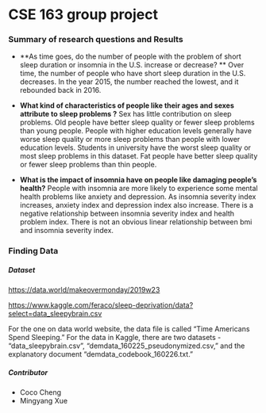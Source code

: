 # CSE 163 group project
### Summary of research questions and Results
- **As time goes, do the number of people with the problem of short sleep duration or insomnia in the U.S. increase or decrease? **
Over time, the number of people who have short sleep duration in the U.S. decreases. In the year 2015, the number reached the lowest, and it rebounded back in 2016. 

- **What kind of characteristics of people like their ages and sexes attribute to sleep problems ?**
Sex has little contribution on sleep problems. Old people have better sleep quality or fewer sleep problems than young people. People with higher education levels generally have worse sleep quality or more sleep problems than people with lower education levels. Students in university have the worst sleep quality or most sleep problems in this dataset. Fat people have better sleep quality or fewer sleep problems than thin people.

- **What is the impact of insomnia have on people like damaging people’s health?**
People with insomnia are more likely to experience some mental health problems like anxiety and depression. As insomnia severity index increases, anxiety index and depression index also increase. There is a negative relationship between insomnia severity index and health problem index. There is not an obvious linear relationship between bmi and insomnia severity index.

### Finding Data
##### Dataset
https://data.world/makeovermonday/2019w23

https://www.kaggle.com/feraco/sleep-deprivation/data?select=data_sleepybrain.csv

For the one on data world website,  the data file is called “Time Americans Spend Sleeping.” For the data in Kaggle, there are two datasets - “data_sleepybrain.csv”, “demdata_160225_pseudonymized.csv,” and the explanatory document “demdata_codebook_160226.txt.” 


##### Contributor
* Coco Cheng
* Mingyang Xue
